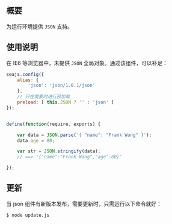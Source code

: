 
## 概要

为运行环境提供 `JSON` 支持。


## 使用说明

在 IE6 等浏览器中，未提供 `JSON` 全局对象。通过该组件，可以补足：

````javascript
seajs.config({
    alias: {
        'json': 'json/1.0.1/json'
    },
    // 只在需要时进行预加载
    preload: [ this.JSON ? '' : 'json' ]
});


define(function(require, exports) {

    var data = JSON.parse('{ "name": "Frank Wang" }');
    data.age = 80;

    var str = JSON.stringify(data);
    // ==> '{"name":"Frank Wang","age":80}'

});
````


## 更新

当 json 组件有新版本发布，需要更新时，只需运行以下命令就好：

````
$ node update.js
````
